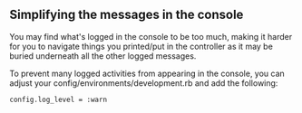 ## Simplifying the messages in the console
You may find what's logged in the console to be too much, making it harder for you to navigate things you printed/put in the controller as it may be buried underneath all the other logged messages.

To prevent many logged activities from appearing in the console, you can adjust your config/environments/development.rb and add the following:

    config.log_level = :warn
